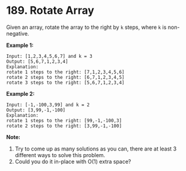 # 189. Rotate Array

Given an array, rotate the array to the right by `k` steps, where `k` is
non-negative.

__Example 1:__

```
Input: [1,2,3,4,5,6,7] and k = 3
Output: [5,6,7,1,2,3,4]
Explanation:
rotate 1 steps to the right: [7,1,2,3,4,5,6]
rotate 2 steps to the right: [6,7,1,2,3,4,5]
rotate 3 steps to the right: [5,6,7,1,2,3,4]
```

__Example 2:__

```
Input: [-1,-100,3,99] and k = 2
Output: [3,99,-1,-100]
Explanation: 
rotate 1 steps to the right: [99,-1,-100,3]
rotate 2 steps to the right: [3,99,-1,-100]
```

__Note:__

1. Try to come up as many solutions as you can, there are at least 3 different
   ways to solve this problem.
2. Could you do it in-place with O(1) extra space?
